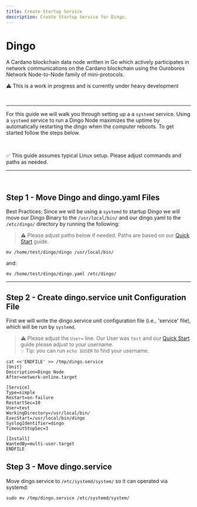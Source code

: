 ```yaml
---
title: Create Startup Service
description: Create Startup Service for Dingo.
---
```


# Dingo

A Cardano blockchain data node written in Go which actively participates in network communications on the Cardano blockchain using the Ouroboros Network Node-to-Node family of mini-protocols.

⚠️ This is a work in progress and is currently under heavy development

<br>

***

For this guide we will walk you through setting up a a `systemd` service. Using a `systemd` service to run a Dingo Node maximizes the uptime by automatically restarting the dingo when the computer reboots. To get started follow the steps below.

<br>

✅ This guide assumes typical Linux setup. Please adjust commands and paths as needed.

***

<br>

## Step 1 - Move Dingo and dingo.yaml Files  

Best Practices: Since we will be using a `systemd` to startup Dingo we will move our Dingo Binary to the `/usr/local/bin/` and our dingo.yaml to the `/etc/dingo/` directory by running the following:

> ⚠️ Please adjust paths below if needed. Paths are based on our [Quick Start](../002-quick-start-overview) guide.

```
mv /home/test/dingo/dingo /usr/local/bin/
```

and:

```
mv /home/test/dingo/dingo.yaml /etc/dingo/
```

***

## Step 2 - Create dingo.service unit Configuration File

First we will write the dingo.service unit configuration file (i.e., 'service' file), which will be run by `systemd`.

> ⚠️ Please adjust the `User=` line. Our User was `test` and our [Quick Start](../002-quick-start-overview) guide please adjust to your username.  
> 💡 Tip: you can run `echo $USER` to find your username.

```
cat <<'ENDFILE' >> /tmp/dingo.service
[Unit]
Description=Dingo Node
After=network-online.target

[Service]
Type=simple
Restart=on-failure
RestartSec=10
User=test
WorkingDirectory=/usr/local/bin/
ExecStart=/usr/local/bin/dingo
SyslogIdentifier=dingo
TimeoutStopSec=3

[Install]
WantedBy=multi-user.target
ENDFILE
```

## Step 3 - Move dingo.service

Move dingo.service to `/etc/systemd/system/` so it can operated via systemd:

```
sudo mv /tmp/dingo.service /etc/systemd/system/
```
